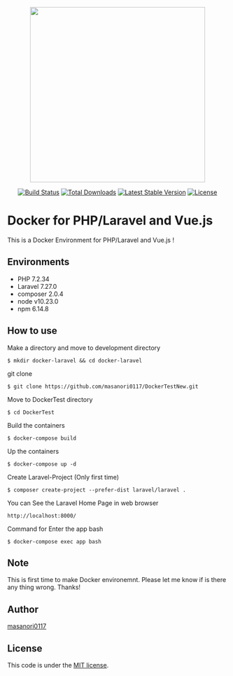 <p align="center"><img src="https://res.cloudinary.com/dtfbvvkyp/image/upload/v1566331377/laravel-logolockup-cmyk-red.svg" width="400"></p>

<p align="center">
<a href="https://travis-ci.org/laravel/framework"><img src="https://travis-ci.org/laravel/framework.svg" alt="Build Status"></a>
<a href="https://packagist.org/packages/laravel/framework"><img src="https://poser.pugx.org/laravel/framework/d/total.svg" alt="Total Downloads"></a>
<a href="https://packagist.org/packages/laravel/framework"><img src="https://poser.pugx.org/laravel/framework/v/stable.svg" alt="Latest Stable Version"></a>
<a href="https://packagist.org/packages/laravel/framework"><img src="https://poser.pugx.org/laravel/framework/license.svg" alt="License"></a>
</p>

# Docker for PHP/Laravel and Vue.js
This is a Docker Environment for PHP/Laravel and Vue.js !


## Environments
* PHP 7.2.34
* Laravel 7.27.0
* composer 2.0.4
* node v10.23.0
* npm 6.14.8

## How to use

Make a directory and move to development directory
```
$ mkdir docker-laravel && cd docker-laravel
```

git clone
```
$ git clone https://github.com/masanori0117/DockerTestNew.git
```

Move to DockerTest directory
```
$ cd DockerTest
```

Build the containers
```
$ docker-compose build
```

Up the containers
```
$ docker-compose up -d
```

Create Laravel-Project (Only first time)
```
$ composer create-project --prefer-dist laravel/laravel .
```

You can See the Laravel Home Page in web browser
```
http://localhost:8000/
```

Command for Enter the app bash
```
$ docker-compose exec app bash
```

## Note
This is first time to make Docker environemnt. Please let me know if is there any thing wrong. Thanks!

## Author
[masanori0117](https://github.com/masanori0117)

## License
This code is under the [MIT license](https://opensource.org/licenses/MIT).